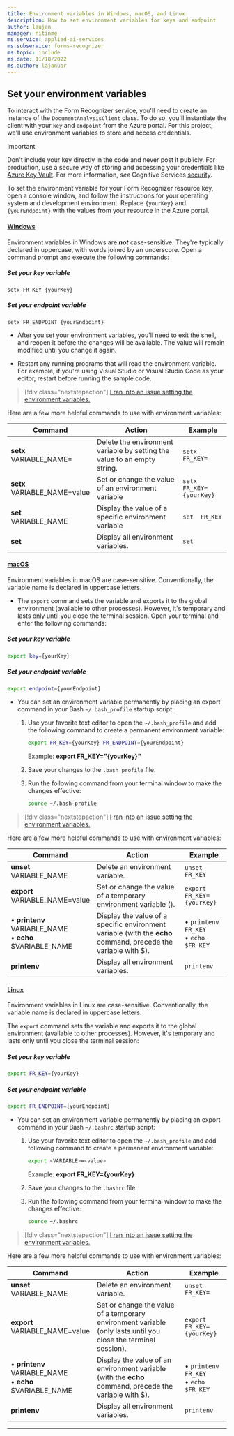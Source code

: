 ```yaml
---
title: Environment variables in Windows, macOS, and Linux
description: How to set environment variables for keys and endpoint
author: laujan
manager: nitinme
ms.service: applied-ai-services
ms.subservice: forms-recognizer
ms.topic: include
ms.date: 11/18/2022
ms.author: lajanuar
---
```


<!-- markdownlint-disable MD001 -->
<!-- markdownlint-disable MD024 -->

## Set your environment variables

To interact with the Form Recognizer service, you'll need to create an instance of the `DocumentAnalysisClient` class. To do so, you'll instantiate the client with your `key` and `endpoint` from the Azure portal. For this project, we'll use environment variables to store and access credentials.

> [!IMPORTANT]
>
> Don't include your key directly in the code and never post it publicly. For production, use a secure way of storing and accessing your credentials like [Azure Key Vault](../../../../../cognitive-services/use-key-vault.md). For more information, *see* Cognitive Services [security](../../../../../cognitive-services/security-features.md).

To set the environment variable for your Form Recognizer resource key, open a console window, and follow the instructions for your operating system and development environment. Replace `{yourKey}` and `{yourEndpoint}` with the values from your resource in the Azure portal.

#### [Windows](#tab/windows)

 Environment variables in Windows are ***not*** case-sensitive. They're typically declared in uppercase, with words joined by an underscore. Open a command prompt and execute the following commands:

##### **Set your key variable**

```console
setx FR_KEY {yourKey}

```

##### **Set your endpoint variable**

```console
setx FR_ENDPOINT {yourEndpoint}

```

* After you set your environment variables, you'll need to exit the shell, and reopen it before the changes will be available. The value will remain modified until you change it again.

* Restart any running programs that will read the environment variable. For example, if you're using Visual Studio or Visual Studio Code as your editor, restart before running the sample code.

> [!div class="nextstepaction"]
> [I ran into an issue setting the environment variables.](https://microsoft.qualtrics.com/jfe/form/SV_0Cl5zkG3CnDjq6O?PLanguage=windows&Product=FormRecognizer&Page=how-to&Section=environment-variables)

 Here are a few more helpful commands to use with environment variables:

  | Command | Action | Example |
  |---------|--------|---------|
  | **setx** </br>VARIABLE_NAME= | Delete the environment variable by setting the value to an empty string.| `setx FR_KEY=` |
  | **setx** </br>VARIABLE_NAME=value | Set or change the value of an environment variable| `setx FR_KEY={yourKey}`|
  | **set** </br>VARIABLE_NAME | Display the value of a specific environment variable| `set  FR_KEY` |
  | **set**| Display all environment variables.| `set`|

#### [macOS](#tab/macOS)

Environment variables in macOS are case-sensitive. Conventionally, the variable name is declared in uppercase letters.

* The `export` command sets the variable and exports it to the global environment (available to other processes). However, it's temporary and lasts only until you close the terminal session. Open your terminal and enter the following commands:

##### **Set your key variable**

```bash
export key={yourKey}
```

##### **Set your endpoint variable**

```bash
export endpoint={yourEndpoint}
```

* You can set an environment variable permanently by placing an export command in your Bash  `~/.bash_profile` startup script:

  1. Use your favorite text editor to open the `~/.bash_profile` and add the following command to create a permanent environment variable:

      ```bash
      export FR_KEY={yourKey} FR_ENDPOINT={yourEndpoint}
      ```

        Example: **export FR_KEY="{yourKey}"**

  1. Save your changes to the `.bash_profile` file.

  1. Run the following command from your terminal window to make the changes effective:

      ```bash
      source ~/.bash-profile
      ```

> [!div class="nextstepaction"]
> [I ran into an issue setting the environment variables.](https://microsoft.qualtrics.com/jfe/form/SV_0Cl5zkG3CnDjq6O?PLanguage=macos&Product=FormRecognizer&Page=how-to&Section=environment-variables)

Here are a few more helpful commands to use with environment variables:

  | Command | Action | Example |
  |---------|--------|---------|
  | **unset** </br>VARIABLE_NAME | Delete an environment variable.| `unset FR_KEY` |
  | **export** </br>VARIABLE_NAME=value | Set or change the value of a temporary environment variable ().| `export FR_KEY={yourKey}`|
  | &bullet; **printenv**</br> VARIABLE_NAME</br> &bullet; **echo** </br> $VARIABLE_NAME| Display the value of a specific environment variable (with the **echo** command, precede the variable with $).| &bullet; `printenv FR_KEY` </br>&bullet; `echo $FR_KEY`</br>|
  | **printenv**| Display all environment variables.| `printenv` |

#### [Linux](#tab/linux)

Environment variables in Linux are case-sensitive. Conventionally, the variable name is declared in uppercase letters.

The `export` command sets the variable and exports it to the global environment (available to other processes). However, it's temporary and lasts only until you close the terminal session:

##### **Set your key variable**

```bash
export FR_KEY={yourKey}
```

##### **Set your endpoint variable**

```bash
export FR_ENDPOINT={yourEndpoint}
```

* You can set an environment variable permanently by placing an export command in your Bash `~/.bashrc` startup script:

  1. Use your favorite text editor to open the `~/.bash_profile` and add following command to create a permanent environment variable:

      ```bash
      export <VARIABLE>=<value>
      ```

        Example: **export FR_KEY={yourKey}**

  1. Save your changes to the `.bashrc` file.

  1. Run the following command from your terminal window to make the changes effective:

      ```bash
      source ~/.bashrc
      ```

> [!div class="nextstepaction"]
> [I ran into an issue setting the environment variables.](https://microsoft.qualtrics.com/jfe/form/SV_0Cl5zkG3CnDjq6O?PLanguage=linux&Product=FormRecognizer&Page=how-to&Section=environment-variables)

Here are a few more helpful commands to use with environment variables:

  | Command | Action | Example |
  |---------|--------|---------|
  | **unset** </br>VARIABLE_NAME| Delete an environment variable.|`unset FR_KEY=` |
  | **export** </br>VARIABLE_NAME=value | Set or change the value of a temporary environment variable (only lasts until you close the terminal session).| `export FR_KEY={yourKey}`|
  | &bullet; **printenv** </br>VARIABLE_NAME</br> &bullet; **echo** </br>$VARIABLE_NAME| Display the value of an environment variable (with the **echo** command, precede the variable with $).| &bullet; `printenv FR_KEY` </br>&bullet; `echo $FR_KEY`</br>|
  | **printenv**| Display all environment variables.|`printenv`|

---
